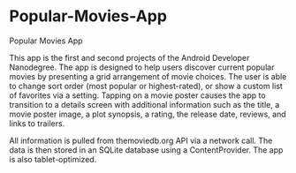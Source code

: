# Popular-Movies-App

Popular Movies App

This app is the first and second projects of the Android Developer Nanodegree. The app is designed to help users discover current popular movies by presenting a grid arrangement of movie choices. The user is able to change sort order (most popular or highest-rated), or show a custom list of favorites via a setting. Tapping on a movie poster causes the app to transition to a details screen with additional information such as the title, a movie poster image, a plot synopsis, a rating, the release date, reviews, and links to trailers.

All information is pulled from themoviedb.org API via a network call. The data is then stored in an SQLite database using a ContentProvider. The app is also tablet-optimized.
